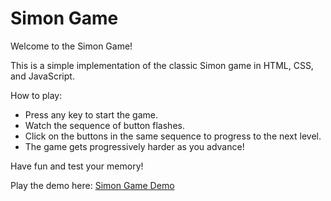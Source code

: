 <!DOCTYPE html>
<html>

<head>
  <meta charset="utf-8">
  <meta name="viewport" content="width=device-width">
  <title>Simon Game Readme</title>

</head>

<body>
  <div class="container">
    <h1>Simon Game</h1>
    <p>Welcome to the Simon Game!</p>
    <p>This is a simple implementation of the classic Simon game in HTML, CSS, and JavaScript.</p>
    <p>How to play:</p>
    <ul>
      <li>Press any key to start the game.</li>
      <li>Watch the sequence of button flashes.</li>
      <li>Click on the buttons in the same sequence to progress to the next level.</li>
      <li>The game gets progressively harder as you advance!</li>
    </ul>
    <p>Have fun and test your memory!</p>
    <p>Play the demo here: <a href="https://siman-game.regression1607.repl.co" target="_blank">Simon Game Demo</a></p>
  </div>
</body>

</html>
